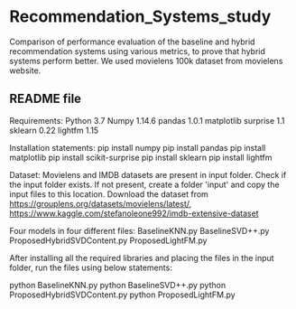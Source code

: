 # Recommendation_Systems_study
Comparison of performance evaluation of the baseline and hybrid recommendation systems using various metrics, to prove that hybrid systems perform better.
We used movielens 100k dataset from movielens website.


README file
------------

Requirements:
Python 3.7
Numpy 1.14.6
pandas 1.0.1
matplotlib
surprise 1.1
sklearn 0.22
lightfm 1.15

Installation statements:
pip install numpy
pip install pandas
pip install matplotlib
pip install scikit-surprise
pip install sklearn
pip install lightfm


Dataset:
Movielens and IMDB datasets are present in input folder. Check if the input folder exists. If not present, create a folder 'input' and copy the input files to this location.
Download the dataset from https://grouplens.org/datasets/movielens/latest/, https://www.kaggle.com/stefanoleone992/imdb-extensive-dataset

Four models in four different files:
BaselineKNN.py
BaselineSVD++.py
ProposedHybridSVDContent.py
ProposedLightFM.py

After installing all the required libraries and placing the files in the input folder, run the files using below statements:

python BaselineKNN.py
python BaselineSVD++.py
python ProposedHybridSVDContent.py
python ProposedLightFM.py
